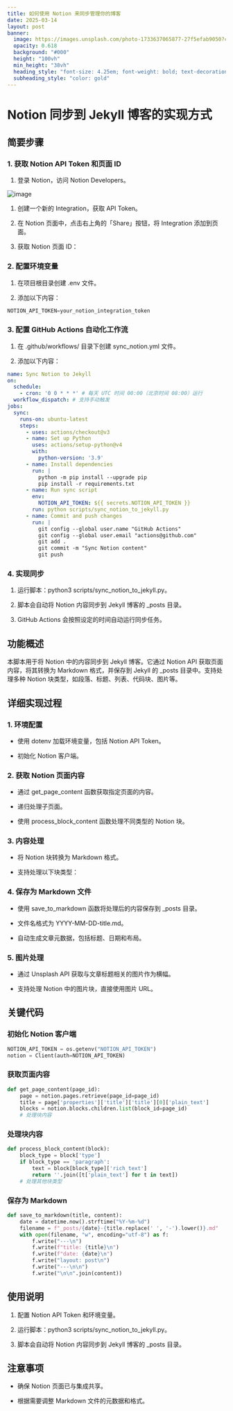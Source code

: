 ```yaml
---
title: 如何使用 Notion 来同步管理你的博客
date: 2025-03-14
layout: post
banner:
  image: https://images.unsplash.com/photo-1733637065877-27f5efab9050?crop=entropy&cs=tinysrgb&fit=max&fm=jpg&ixid=M3w2OTIwMzJ8MHwxfHJhbmRvbXx8fHx8fHx8fDE3NDE5NjE4OTF8&ixlib=rb-4.0.3&q=80&w=1080
  opacity: 0.618
  background: "#000"
  height: "100vh"
  min_height: "38vh"
  heading_style: "font-size: 4.25em; font-weight: bold; text-decoration: underline"
  subheading_style: "color: gold"
---
```


# Notion 同步到 Jekyll 博客的实现方式

## 简要步骤

### 1. 获取 Notion API Token 和页面 ID

1. 登录 Notion，访问 Notion Developers。

![image](https://prod-files-secure.s3.us-west-2.amazonaws.com/a7a0cc5a-89b9-4cda-8686-1fba0ca52f40/d19c1afe-dea5-4312-9333-786b0ba83054/image.png?X-Amz-Algorithm=AWS4-HMAC-SHA256&X-Amz-Content-Sha256=UNSIGNED-PAYLOAD&X-Amz-Credential=ASIAZI2LB4664TQEL7MU%2F20250314%2Fus-west-2%2Fs3%2Faws4_request&X-Amz-Date=20250314T141811Z&X-Amz-Expires=3600&X-Amz-Security-Token=IQoJb3JpZ2luX2VjEKT%2F%2F%2F%2F%2F%2F%2F%2F%2F%2FwEaCXVzLXdlc3QtMiJHMEUCIQD%2B%2B0scDoiLoEc0Z3DAKLX%2F%2F1PIm6JmJ6LRPLDNQJPKswIgIt4NOoILlDVYIeO6m24OBrLTOd7%2FndgipLSBMtn9LIIqiAQI7f%2F%2F%2F%2F%2F%2F%2F%2F%2F%2FARAAGgw2Mzc0MjMxODM4MDUiDNF%2Fhb%2FxyiC7yKskmyrcAyHdL2424T99SyrKW4NRXiLez%2Fdlb1HOIi97pJNW9mLgjjElKocIcI%2By2DJx5KB%2BPb3uMyWAbPIQvwg%2Ba8OpmhuluqlSM6WUhao5oZC8ALugMhSiMBrUFGD6iXyqIVciHVJwuNpVvBhmtOk3snqGgTPChcWsfuBClY%2B8Q9vX6fBz%2BNoBNCMhAq2qYi4%2F3aW41zagoHl64Lj5dR0TaMRts4In3eYBivALwn30BztLS9NwpRqgISXu6xnpmGW%2BbW2sF7BOJDYlBmy4Eo0WR44Z%2BJeUQDwC4z71Fm6EbUHG6IN7gHWN4AGZVqa1CQgfklJZu5bcUjPiSmjLzOc%2FCNDk1pd9LVHh1En3y4awZF6k%2BKGHfwpV0xzxELyfkWdiK4yvpjglGe3Lo2Yr92G99WoW%2B%2BWTubXGXEh30ho6h9T%2FbJcD97oYp5QtBKLv1jW0R7Ihsy5byA7zxj1P3hKrP3aWuq8oA8dmthFGVQ3NToYRID5jkOTrpvwPp5ezDhrK9hmQdDU%2BOnX1bBJxi1WxqUGbfRGoODN%2BuVzes2mtMKkaHoqd5s5%2FCwxEOMEjBRvPJWwd7zlXutkmaw8Rr0fZI3f8u3P9fNa7ruBLw5qIq9W6%2FZfi6vPTNPfMwGTyhiseMPe40L4GOqUB%2ByN1i0R8GJMXCFn6XPMpm%2B%2FPGpb3n29MrJR9GqZMDEnhumcHdS4SODqB0MgtkKRb86q1Egf4XmVJ2H6kMO0aaOrlebQHExe0jlv9u7QEuyYvnB6ZpahX7b%2FrFFYwHYaUab5VWNfjtBt8p5l5Xmv9TR0JDB0zpcBGEh%2FKF1OojseqAzeb29iKbkUIsPryRKg0QGvKTjAxvMIerePACxyoPtwmlY64&X-Amz-Signature=426aedb4de80714fa24ff238559ed51c0b13d6c1214b304896d5600c83e5057c&X-Amz-SignedHeaders=host&x-id=GetObject)

1. 创建一个新的 Integration，获取 API Token。

1. 在 Notion 页面中，点击右上角的「Share」按钮，将 Integration 添加到页面。

1. 获取 Notion 页面 ID：


### 2. 配置环境变量

1. 在项目根目录创建 .env 文件。

1. 添加以下内容：

```javascript
NOTION_API_TOKEN=your_notion_integration_token
```

### 3. 配置 GitHub Actions 自动化工作流

1. 在 .github/workflows/ 目录下创建 sync_notion.yml 文件。

1. 添加以下内容：

```yaml
name: Sync Notion to Jekyll
on:
  schedule:
    - cron: '0 0 * * *' # 每天 UTC 时间 00:00（北京时间 08:00）运行
  workflow_dispatch: # 支持手动触发
jobs:
  sync:
    runs-on: ubuntu-latest
    steps:
      - uses: actions/checkout@v3
      - name: Set up Python
        uses: actions/setup-python@v4
        with:
          python-version: '3.9'
      - name: Install dependencies
        run: |
          python -m pip install --upgrade pip
          pip install -r requirements.txt
      - name: Run sync script
        env:
          NOTION_API_TOKEN: ${{ secrets.NOTION_API_TOKEN }}
        run: python scripts/sync_notion_to_jekyll.py
      - name: Commit and push changes
        run: |
          git config --global user.name "GitHub Actions"
          git config --global user.email "actions@github.com"
          git add .
          git commit -m "Sync Notion content"
          git push
```

### 4. 实现同步

1. 运行脚本：python3 scripts/sync_notion_to_jekyll.py。

1. 脚本会自动将 Notion 内容同步到 Jekyll 博客的 _posts 目录。

1. GitHub Actions 会按照设定的时间自动运行同步任务。

## 功能概述

本脚本用于将 Notion 中的内容同步到 Jekyll 博客。它通过 Notion API 获取页面内容，将其转换为 Markdown 格式，并保存到 Jekyll 的 _posts 目录中。支持处理多种 Notion 块类型，如段落、标题、列表、代码块、图片等。

## 详细实现过程

### 1. 环境配置

- 使用 dotenv 加载环境变量，包括 Notion API Token。

- 初始化 Notion 客户端。

### 2. 获取 Notion 页面内容

- 通过 get_page_content 函数获取指定页面的内容。

- 递归处理子页面。

- 使用 process_block_content 函数处理不同类型的 Notion 块。

### 3. 内容处理

- 将 Notion 块转换为 Markdown 格式。

- 支持处理以下块类型：


### 4. 保存为 Markdown 文件

- 使用 save_to_markdown 函数将处理后的内容保存到 _posts 目录。

- 文件名格式为 YYYY-MM-DD-title.md。

- 自动生成文章元数据，包括标题、日期和布局。

### 5. 图片处理

- 通过 Unsplash API 获取与文章标题相关的图片作为横幅。

- 支持处理 Notion 中的图片块，直接使用图片 URL。

## 关键代码

### 初始化 Notion 客户端

```python
NOTION_API_TOKEN = os.getenv("NOTION_API_TOKEN")
notion = Client(auth=NOTION_API_TOKEN)
```

### 获取页面内容

```python
def get_page_content(page_id):
    page = notion.pages.retrieve(page_id=page_id)
    title = page['properties']['title']['title'][0]['plain_text']
    blocks = notion.blocks.children.list(block_id=page_id)
    # 处理块内容
```

### 处理块内容

```python
def process_block_content(block):
    block_type = block['type']
    if block_type == 'paragraph':
        text = block[block_type]['rich_text']
        return ''.join([t['plain_text'] for t in text])
    # 处理其他块类型
```

### 保存为 Markdown

```python
def save_to_markdown(title, content):
    date = datetime.now().strftime("%Y-%m-%d")
    filename = f"_posts/{date}-{title.replace(' ', '-').lower()}.md"
    with open(filename, "w", encoding="utf-8") as f:
        f.write("---\n")
        f.write(f"title: {title}\n")
        f.write(f"date: {date}\n")
        f.write("layout: post\n")
        f.write("---\n\n")
        f.write("\n\n".join(content))
```

## 使用说明

1. 配置 Notion API Token 和环境变量。

1. 运行脚本：python3 scripts/sync_notion_to_jekyll.py。

1. 脚本会自动将 Notion 内容同步到 Jekyll 博客的 _posts 目录。

## 注意事项

- 确保 Notion 页面已与集成共享。

- 根据需要调整 Markdown 文件的元数据和格式。